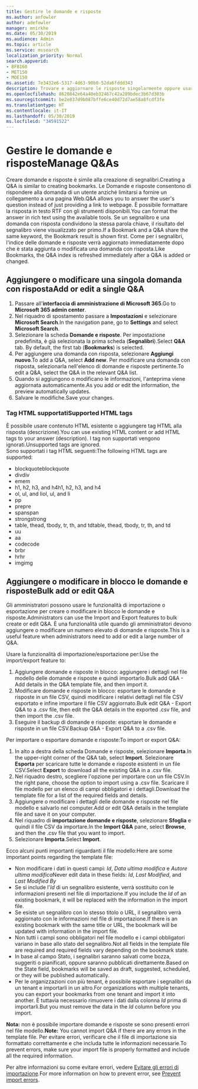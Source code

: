 ```yaml
---
title: Gestire le domande e risposte
ms.author: anfowler
author: adefowler
manager: mnirkhe
ms.date: 05/30/2019
ms.audience: Admin
ms.topic: article
ms.service: mssearch
localization_priority: Normal
search.appverid:
- BFB160
- MET150
- MOE150
ms.assetid: 7e3432e6-5317-4d63-90b0-52da6fddd343
description: Trovare e aggiornare le risposte singolarmente oppure usare gli strumenti di Microsoft Search disponibili per modificarle tutte contemporaneamente
ms.openlocfilehash: 8620842e64a40eb32467c42a289bdec3b67d303b
ms.sourcegitcommit: be2e837d9b087bffe6ce40d72d7ae58a8fcdf3fe
ms.translationtype: HT
ms.contentlocale: it-IT
ms.lasthandoff: 05/30/2019
ms.locfileid: "34591522"
---
```

# <a name="manage-qas"></a><span data-ttu-id="f0ee6-103">Gestire le domande e risposte</span><span class="sxs-lookup"><span data-stu-id="f0ee6-103">Manage Q&As</span></span>

<span data-ttu-id="f0ee6-104">Creare domande e risposte è simile alla creazione di segnalibri.</span><span class="sxs-lookup"><span data-stu-id="f0ee6-104">Creating a Q&A is similar to creating bookmarks.</span></span> <span data-ttu-id="f0ee6-105">Le Domande e risposte consentono di rispondere alla domanda di un utente anziché limitarsi a fornire un collegamento a una pagina Web.</span><span class="sxs-lookup"><span data-stu-id="f0ee6-105">Q&A allows you to answer the user's question instead of just providing a link to webpage.</span></span> <span data-ttu-id="f0ee6-106">È possibile formattare la risposta in testo RTF con gli strumenti disponibili.</span><span class="sxs-lookup"><span data-stu-id="f0ee6-106">You can format the answer in rich text using the available tools.</span></span> <span data-ttu-id="f0ee6-107">Se un segnalibro e una domanda con risposta condividono la stessa parola chiave, il risultato del segnalibro viene visualizzato per primo.</span><span class="sxs-lookup"><span data-stu-id="f0ee6-107">If a Bookmark and a Q&A share the same keyword, the Bookmark result is shown first.</span></span> <span data-ttu-id="f0ee6-108">Come per i segnalibri, l'indice delle domande e risposte verrà aggiornato immediatamente dopo che è stata aggiunta o modificata una domanda con risposta.</span><span class="sxs-lookup"><span data-stu-id="f0ee6-108">Like Bookmarks, the Q&A index is refreshed immediately after a Q&A is added or changed.</span></span> 

## <a name="add-or-edit-a-single-qa"></a><span data-ttu-id="f0ee6-109">Aggiungere o modificare una singola domanda con risposta</span><span class="sxs-lookup"><span data-stu-id="f0ee6-109">Add or edit a single Q&A</span></span>
1. <span data-ttu-id="f0ee6-110">Passare all'**interfaccia di amministrazione di Microsoft 365**.</span><span class="sxs-lookup"><span data-stu-id="f0ee6-110">Go to **Microsoft 365 admin center**.</span></span>
1. <span data-ttu-id="f0ee6-111">Nel riquadro di spostamento passare a **Impostazioni** e selezionare **Microsoft Search**.</span><span class="sxs-lookup"><span data-stu-id="f0ee6-111">In the navigation pane, go to **Settings** and select **Microsoft Search**.</span></span>
1. <span data-ttu-id="f0ee6-112">Selezionare la scheda **Domande e risposte**. Per impostazione predefinita, è già selezionata la prima scheda (**Segnalibri**).</span><span class="sxs-lookup"><span data-stu-id="f0ee6-112">Select **Q&A** tab. By default, the first tab (**Bookmarks**) is selected.</span></span>
1. <span data-ttu-id="f0ee6-113">Per aggiungere una domanda con risposta, selezionare **Aggiungi nuovo**.</span><span class="sxs-lookup"><span data-stu-id="f0ee6-113">To add a Q&A, select **Add new**.</span></span>
<span data-ttu-id="f0ee6-114">Per modificare una domanda con risposta, selezionarla nell'elenco di domande e risposte pertinente.</span><span class="sxs-lookup"><span data-stu-id="f0ee6-114">To edit a Q&A, select the Q&A in the relevant Q&A list.</span></span>
1. <span data-ttu-id="f0ee6-115">Quando si aggiungono o modificano le informazioni, l'anteprima viene aggiornata automaticamente.</span><span class="sxs-lookup"><span data-stu-id="f0ee6-115">As you add or edit the information, the preview automatically updates.</span></span>
1. <span data-ttu-id="f0ee6-116">Salvare le modifiche.</span><span class="sxs-lookup"><span data-stu-id="f0ee6-116">Save your changes.</span></span>

### <a name="supported-html-tags"></a><span data-ttu-id="f0ee6-117">Tag HTML supportati</span><span class="sxs-lookup"><span data-stu-id="f0ee6-117">Supported HTML tags</span></span>
<span data-ttu-id="f0ee6-118">È possibile usare contenuto HTML esistente o aggiungere tag HTML alla risposta (descrizione).</span><span class="sxs-lookup"><span data-stu-id="f0ee6-118">You can use existing HTML content or add HTML tags to your answer (description).</span></span> <span data-ttu-id="f0ee6-119">I tag non supportati vengono ignorati.</span><span class="sxs-lookup"><span data-stu-id="f0ee6-119">Unsupported tags are ignored.</span></span>  
<span data-ttu-id="f0ee6-120">Sono supportati i tag HTML seguenti:</span><span class="sxs-lookup"><span data-stu-id="f0ee6-120">The following HTML tags are supported:</span></span>
- <span data-ttu-id="f0ee6-121">blockquote</span><span class="sxs-lookup"><span data-stu-id="f0ee6-121">blockquote</span></span>
- <span data-ttu-id="f0ee6-122">div</span><span class="sxs-lookup"><span data-stu-id="f0ee6-122">div</span></span>
- <span data-ttu-id="f0ee6-123">em</span><span class="sxs-lookup"><span data-stu-id="f0ee6-123">em</span></span>
- <span data-ttu-id="f0ee6-124">h1, h2, h3, and h4</span><span class="sxs-lookup"><span data-stu-id="f0ee6-124">h1, h2, h3, and h4</span></span>
- <span data-ttu-id="f0ee6-125">ol, ul, and li</span><span class="sxs-lookup"><span data-stu-id="f0ee6-125">ol, ul, and li</span></span>
- <span data-ttu-id="f0ee6-126">p</span><span class="sxs-lookup"><span data-stu-id="f0ee6-126">p</span></span>
- <span data-ttu-id="f0ee6-127">pre</span><span class="sxs-lookup"><span data-stu-id="f0ee6-127">pre</span></span>
- <span data-ttu-id="f0ee6-128">span</span><span class="sxs-lookup"><span data-stu-id="f0ee6-128">span</span></span>
- <span data-ttu-id="f0ee6-129">strong</span><span class="sxs-lookup"><span data-stu-id="f0ee6-129">strong</span></span>
- <span data-ttu-id="f0ee6-130">table, thead, tbody, tr, th, and td</span><span class="sxs-lookup"><span data-stu-id="f0ee6-130">table, thead, tbody, tr, th, and td</span></span>
- <span data-ttu-id="f0ee6-131">u</span><span class="sxs-lookup"><span data-stu-id="f0ee6-131">u</span></span>
- <span data-ttu-id="f0ee6-132">a</span><span class="sxs-lookup"><span data-stu-id="f0ee6-132">a</span></span>
- <span data-ttu-id="f0ee6-133">code</span><span class="sxs-lookup"><span data-stu-id="f0ee6-133">code</span></span>
- <span data-ttu-id="f0ee6-134">br</span><span class="sxs-lookup"><span data-stu-id="f0ee6-134">br</span></span>
- <span data-ttu-id="f0ee6-135">hr</span><span class="sxs-lookup"><span data-stu-id="f0ee6-135">hr</span></span>
- <span data-ttu-id="f0ee6-136">img</span><span class="sxs-lookup"><span data-stu-id="f0ee6-136">img</span></span>

## <a name="bulk-add-or-edit-qas"></a><span data-ttu-id="f0ee6-137">Aggiungere o modificare in blocco le domande e risposte</span><span class="sxs-lookup"><span data-stu-id="f0ee6-137">Bulk add or edit Q&A</span></span>
<span data-ttu-id="f0ee6-138">Gli amministratori possono usare le funzionalità di importazione o esportazione per creare o modificare in blocco le domande e risposte.</span><span class="sxs-lookup"><span data-stu-id="f0ee6-138">Administrators can use the Import and Export features to bulk create or edit Q&A.</span></span> <span data-ttu-id="f0ee6-139">È una funzionalità utile quando gli amministratori devono aggiungere o modificare un numero elevato di domande e risposte.</span><span class="sxs-lookup"><span data-stu-id="f0ee6-139">This is a useful feature when administrators need to add or edit a large number of Q&A.</span></span> 

<span data-ttu-id="f0ee6-140">Usare la funzionalità di importazione/esportazione per:</span><span class="sxs-lookup"><span data-stu-id="f0ee6-140">Use the import/export feature to:</span></span>
1. <span data-ttu-id="f0ee6-141">Aggiungere domande e risposte in blocco: aggiungere i dettagli nel file modello delle domande e risposte e quindi importarlo.</span><span class="sxs-lookup"><span data-stu-id="f0ee6-141">Bulk add Q&A - Add details in the Q&A template file, and then import it.</span></span>
1. <span data-ttu-id="f0ee6-142">Modificare domande e risposte in blocco: esportare le domande e risposte in un file CSV, quindi modificare i relativi dettagli nel file CSV esportato e infine importare il file CSV aggiornato.</span><span class="sxs-lookup"><span data-stu-id="f0ee6-142">Bulk edit Q&A - Export Q&A to a .csv file, then edit the Q&A details in the exported .csv file, and then import the .csv file.</span></span>
1. <span data-ttu-id="f0ee6-143">Eseguire il backup di domande e risposte: esportare le domande e risposte in un file CSV.</span><span class="sxs-lookup"><span data-stu-id="f0ee6-143">Backup Q&A - Export Q&A to a .csv file.</span></span>

<span data-ttu-id="f0ee6-144">Per importare o esportare domande e risposte:</span><span class="sxs-lookup"><span data-stu-id="f0ee6-144">To import or export Q&A:</span></span>
1. <span data-ttu-id="f0ee6-145">In alto a destra della scheda Domande e risposte, selezionare **Importa**.</span><span class="sxs-lookup"><span data-stu-id="f0ee6-145">In the upper-right corner of the Q&A tab, select **Import**.</span></span> <span data-ttu-id="f0ee6-146">Selezionare **Esporta** per scaricare tutte le domande e risposte esistenti in un file CSV.</span><span class="sxs-lookup"><span data-stu-id="f0ee6-146">Select **Export** to download all the existing Q&A in a .csv file.</span></span>
1. <span data-ttu-id="f0ee6-147">Nel riquadro destro, scegliere l'opzione per importare con un file CSV.</span><span class="sxs-lookup"><span data-stu-id="f0ee6-147">In the right pane, choose the option to import using a .csv file.</span></span>
<span data-ttu-id="f0ee6-148">Scaricare il file modello per un elenco di campi obbligatori e i dettagli.</span><span class="sxs-lookup"><span data-stu-id="f0ee6-148">Download the template file for a list of the required fields and details.</span></span> 
1. <span data-ttu-id="f0ee6-149">Aggiungere o modificare i dettagli delle domande e risposte nel file modello e salvarlo nel computer.</span><span class="sxs-lookup"><span data-stu-id="f0ee6-149">Add or edit Q&A details in the template file and save it on your computer.</span></span> 
1. <span data-ttu-id="f0ee6-150">Nel riquadro di **importazione domande e risposte**, selezionare **Sfoglia** e quindi il file CSV da importare.</span><span class="sxs-lookup"><span data-stu-id="f0ee6-150">In the **Import Q&A** pane, select **Browse**, and then the .csv file that you want to import.</span></span>
1. <span data-ttu-id="f0ee6-151">Selezionare **Importa**.</span><span class="sxs-lookup"><span data-stu-id="f0ee6-151">Select **Import**.</span></span>

<span data-ttu-id="f0ee6-152">Ecco alcuni punti importanti riguardanti il file modello:</span><span class="sxs-lookup"><span data-stu-id="f0ee6-152">Here are some important points regarding the template file:</span></span>
- <span data-ttu-id="f0ee6-153">Non modificare i dati in questi campi: *Id*, *Data ultima modifica* e *Autore ultima modifica*</span><span class="sxs-lookup"><span data-stu-id="f0ee6-153">Never edit data in these fields: *Id*, *Last Modified*, and *Last Modified By*</span></span>
- <span data-ttu-id="f0ee6-154">Se si include l'*Id* di un segnalibro esistente, verrà sostituito con le informazioni presenti nel file di importazione.</span><span class="sxs-lookup"><span data-stu-id="f0ee6-154">If you include the *Id* of an existing bookmark, it will be replaced with the information in the import file.</span></span>
- <span data-ttu-id="f0ee6-155">Se esiste un segnalibro con lo stesso titolo o URL, il segnalibro verrà aggiornato con le informazioni nel file di importazione.</span><span class="sxs-lookup"><span data-stu-id="f0ee6-155">If there is an existing bookmark with the same title or URL, the bookmark will be updated with information in the import file.</span></span>
- <span data-ttu-id="f0ee6-156">Non tutti i campi sono obbligatori nel file modello e i campi obbligatori variano in base allo stato del segnalibro.</span><span class="sxs-lookup"><span data-stu-id="f0ee6-156">Not all fields in the template file are required and required fields vary depending on the bookmark state.</span></span>
- <span data-ttu-id="f0ee6-157">In base al campo Stato, i segnalibri saranno salvati come bozza, suggeriti o pianificati, oppure saranno pubblicati direttamente.</span><span class="sxs-lookup"><span data-stu-id="f0ee6-157">Based on the State field, bookmarks will be saved as draft, suggested, scheduled, or they will be published automatically.</span></span>
- <span data-ttu-id="f0ee6-158">Per le organizzazioni con più tenant, è possibile esportare i segnalibri da un tenant e importarli in un altro.</span><span class="sxs-lookup"><span data-stu-id="f0ee6-158">For organizations with multiple tenants, you can export your bookmarks from one tenant and import it into another.</span></span> <span data-ttu-id="f0ee6-159">È tuttavia necessario rimuovere i dati dalla colonna *Id* prima di importarli.</span><span class="sxs-lookup"><span data-stu-id="f0ee6-159">But you must remove the data in the *Id* column before you import.</span></span>

<span data-ttu-id="f0ee6-160">**Nota:** non è possibile importare domande e risposte se sono presenti errori nel file modello.</span><span class="sxs-lookup"><span data-stu-id="f0ee6-160">**Note:** You cannot import Q&A if there are any errors in the template file.</span></span> <span data-ttu-id="f0ee6-161">Per evitare errori, verificare che il file di importazione sia formattato correttamente e che includa tutte le informazioni necessarie.</span><span class="sxs-lookup"><span data-stu-id="f0ee6-161">To prevent errors, make sure your import file is properly formatted and include all the required information.</span></span> 

<span data-ttu-id="f0ee6-162">Per altre informazioni su come evitare errori, vedere [Evitare gli errori di importazione](manage-bookmarks.md#prevent-import-errors).</span><span class="sxs-lookup"><span data-stu-id="f0ee6-162">For more information on how to prevent error, see [Prevent import errors](manage-bookmarks.md#prevent-import-errors).</span></span>